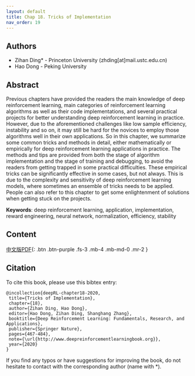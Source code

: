 ```yaml
---
layout: default
title: Chap 18. Tricks of Implementation
nav_order: 19
---
```


## Authors

- Zihan Ding* - Princeton University (zhding[at]mail.ustc.edu.cn)
- Hao Dong - Peking University 

## Abstract

Previous chapters have provided the readers the main knowledge of deep reinforcement learning, main categories of reinforcement learning algorithms as well as their code implementations, and several practical projects for better understanding deep reinforcement learning in practice. However, due to the aforementioned challenges like low sample efficiency, instability and so on, it may still be hard for the novices to employ those algorithms well in their own applications. 
So in this chapter, we summarize some common tricks and methods in detail, either mathematically or empirically for deep reinforcement learning applications in practice. The methods and tips are provided from both the stage of algorithm implementation and the stage of training and debugging, to avoid the readers from getting trapped in some practical difficulties. These empirical tricks can be significantly effective in some cases, but not always. This is due to the complexity and sensitivity of deep reinforcement learning models, where sometimes an ensemble of tricks needs to be applied. People can also refer to this chapter to get some enlightenment of solutions when getting stuck on the projects. 

**Keywords**: deep reinforcement learning, application, implementation, reward engineering, neural network, normalization, efficiency, stability

## Content
[中文版PDF](/assets/pdfs/ch18.pdf){: .btn .btn-purple  .fs-3 .mb-4 .mb-md-0 .mr-2 }

## Citation

To cite this book, please use this bibtex entry:

```
@incollection{deepRL-chapter18-2020,
 title={Tricks of Implementation},
 chapter={18},
 author={Zihan Ding, Hao Dong},
 editor={Hao Dong, Zihan Ding, Shanghang Zhang},
 booktitle={Deep Reinforcement Learning: Fundamentals, Research, and Applications},
 publisher={Springer Nature},
 pages={467-484},
 note={\url{http://www.deepreinforcementlearningbook.org}},
 year={2020}
}
```



If you find any typos or have suggestions for improving the book, do not hesitate to contact with the corresponding author (name with *).